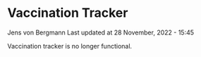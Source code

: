 Vaccination Tracker
================
Jens von Bergmann
Last updated at 28 November, 2022 - 15:45

Vaccination tracker is no longer functional.
